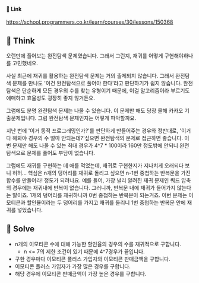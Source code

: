 #### 🔗 Link

﻿https://school.programmers.co.kr/learn/courses/30/lessons/150368

## 🤔 Think 
 오랜만에 풀어보는 완전탐색 문제였습니다. 그래서 그런지, 재귀를 어떻게 구현해야하나를 고민했네요.
 
 사실 최근에 재귀를 활용하는 완전탐색 문제는 거의 출제되지 않습니다. 그래서 완전탐색 문제를 만나도 '이건 완전탐색으로 풀어야 한다'라고 판단하기가 쉽지 않습니다. 완전탐색은 단순하게 모든 경우의 수를 찾는 유형이기 때문에, 이걸 알고리즘이라 부르기도 애매하고 효율성도 굉장히 좋지 않거든요.

 그럼에도 분명 완전탐색 문제는 나올 수 있습니다. 이 문제만 해도 당장 올해 카카오 기출문제입니다. 그럼 완전탐색 문제인지는 어떻게 파악할까요.

 지난 번에 '이거 동적 프로그래밍인가?'를 판단하게 만들어주는 경우와 정반대로, '이거 다 해봐야 경우의 수 얼마 안되는데?'싶으면 완전탐색의 문제로 접근하면 좋습니다. 이번 문제만 해도 나올 수 있는 최대 경우가 4^7 * 100이라 160만 정도밖에 안되니 완전탐색으로 문제를 풀어도 부담이 없습니다.

 그럼에도 재귀를 구현하는 데 애를 먹었는데, 재귀로 구현한지가 지나치게 오래되다 보니 허허... 핵심은 n개의 덩어리를 재귀로 돌리고 싶으면 n-1번 중첩하는 반복문을 가진 함수를 만들어라! 정도가 되려나요. 예를 들어, 가장 널리 알려진 재귀 문제인 쿼드 압축의 경우에는 재귀내에 반복이 없습니다. 그러니까, 반복문 내에 재귀가 들어가지 않는다는 말이죠. 1개의 덩어리를 재귀하니까 0번 중첩하는 반복문이 되는거죠. 이번 문제는 이모티콘과 할인율이라는 두 덩어리를 가지고 재귀를 돌리니 1번 중첩하는 반복문 안에 재귀를 넣었습니다.

## 🔎 Solve
- n개의 이모티콘 수에 대해 가능한 할인율의 경우의 수를 재귀적으로 구합니다.
  - n <= 7의 제한 조건이 있기 때문에 4^7경우가 끝입니다.
- 구한 경우마다 이모티콘 플러스 가입자와 이모티콘 판매금액을 구합니다.
- 이모티콘 플러스 가입자가 가장 많은 경우를 구합니다.
- 해당 경우에 이모티콘 판매금액이 가장 높은 경우를 구합니다.
